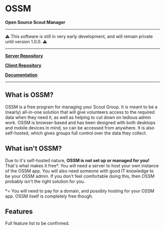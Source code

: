 
# OSSM
**Open Source Scout Manager**

---

⚠️ This software is still in very early development, and will remain private until version 1.0.0. ⚠️

---

**[Server Repository](https://github.com/OSSM-Project/OSSM-Server)**

**[Client Repository](https://github.com/OSSM-Project/OSSM-Client)**

**[Documentation](https://ossm-project.github.io)**

---

## What is OSSM?

OSSM is a free program for managing your Scout Group. It is meant to be a (nearly) all-in-one solution that will give volunteers access to the required data when they need it, as well as helping to cut down on tedious admin work. OSSM is browser-based and has been designed with both desktops and mobile devices in mind, so can be accessed from anywhere. It is also self-hosted, which gives groups full control over the data they collect.

## What isn't OSSM?

Due to it's self-hosted nature, **OSSM is not set up or managed for you!** That's what makes it free*. You will need a server to host your own instance of the OSSM app. You will also need someone with good IT knowledge to be your OSSM admin. If you don't feel comfortable doing this, then OSSM probably isn't the right solution for you.

*= You will need to pay for a domain, and possibly hosting for your OSSM app. OSSM itself is completely free though.

## Features

Full feature list to be confirmed.
